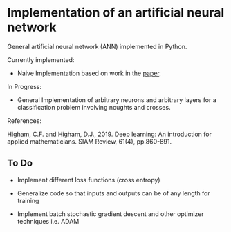 # Implementation of an artificial neural network
General artificial neural network (ANN) implemented in Python.

Currently implemented:
- Naive Implementation based on work in the [paper](https://epubs.siam.org/doi/pdf/10.1137/18M1165748).

In Progress:

- General Implementation of arbitrary neurons and arbitrary layers for a
classification problem involving noughts and crosses.


References:

Higham, C.F. and Higham, D.J., 2019. Deep learning: An introduction for applied mathematicians. SIAM Review, 61(4), pp.860-891.

## To Do

- Implement different loss functions (cross entropy)

- Generalize code so that inputs and outputs can be of any length for training

- Implement batch stochastic gradient descent and other optimizer techniques i.e. ADAM
